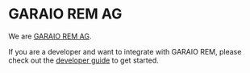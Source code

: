 # GARAIO REM AG

We are [GARAIO REM AG](https://www.garaio-rem.ch/de/home).

If you are a developer and want to integrate with GARAIO REM, please check out the [developer guide](https://github.com/Garaio-REM/grem-dev-guide) to get started.